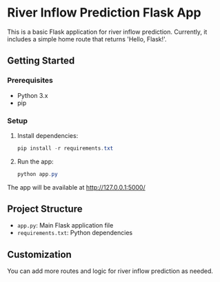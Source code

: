 # River Inflow Prediction Flask App

This is a basic Flask application for river inflow prediction. Currently, it includes a simple home route that returns 'Hello, Flask!'.

## Getting Started

### Prerequisites
- Python 3.x
- pip

### Setup
1. Install dependencies:
   ```powershell
   pip install -r requirements.txt
   ```
2. Run the app:
   ```powershell
   python app.py
   ```

The app will be available at http://127.0.0.1:5000/

## Project Structure
- `app.py`: Main Flask application file
- `requirements.txt`: Python dependencies

## Customization
You can add more routes and logic for river inflow prediction as needed.
